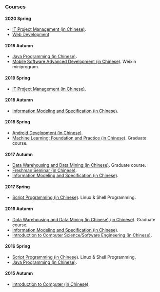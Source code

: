 ### Courses

#### 2020 Spring

- [IT Project Management (in Chinese)](courses/2020Spring-InformationTechnologyProjectManagement-cn.html). 
- [Web Development](courses/2020Spring-WebDevelopment.html)

#### 2019 Autumn

- [Java Programming (in Chinese)](courses/2019Fall-JavaProgramming-cn.html). 
- [Mobile Software Advanced Development (in Chinese)](courses/2019Fall-MobileSoftwareAdvancedDevelopment-cn.html).  Weixin miniprogram.

#### 2019 Spring

- [IT Project Management (in Chinese)](courses/2019Spring-InformationTechnologyProjectManagement-cn.html). 

#### 2018 Autumn

- [Information Modeling and Specification (in Chinese)](courses/2018Fall-InformationModellingAndSpecification-cn.html). 

#### 2018 Spring

- [Android Development (in Chinese)](courses/2018Spring-AndroidProgramming-cn.html). 
- [Machine Learning: Foundation and Practice (in Chinese)](courses/2018Spring-MachineLearning-cn.html). Graduate course.

#### 2017 Autumn

- [Data Warehousing and Data Mining (in Chinese)](courses/2017Fall-DataMining-cn.html). Graduate course.
- [Freshman Seminar (in Chinese)](courses/2017Fall-FreshmanSeminar-cn.html). 
- [Information Modeling and Specification (in Chinese)](courses/2017Fall-InformationModellingAndSpecification-cn.html). 

#### 2017 Spring

- [Script Programming (in Chinese)](courses/2017Spring-ScriptProgramming-cn.html). Linux & Shell Programming.

#### 2016 Autumn

- [Data Warehousing and Data Mining (in Chinese) (in Chinese)](courses/2016Fall-DataMining-cn.html). Graduate course.
- [Information Modeling and Specification (in Chinese)](courses/2016Fall-InformationModellingAndSpecification-cn.html). 
- [Introduction to Computer Science/Software Engineering (in Chinese)](courses/2016Fall-IntroductionToSoftwareEngineering-cn.html). 

#### 2016 Spring

- [Script Programming (in Chinese)](courses/2016Spring-ScriptProgramming-cn.html). Linux & Shell Programming.
- [Java Programming (in Chinese)](courses/2016Spring-JavaProgramming-cn.html). 

#### 2015 Autumn

- [Introduction to Computer (in Chinese)](courses/2015Fall-IntroductionToComputer-cn.html). 

